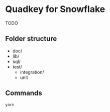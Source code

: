 # Quadkey for Snowflake

TODO

## Folder structure

- doc/
- lib/
- sql/
- test/
    - integration/
    - unit

## Commands

```
yarn
```